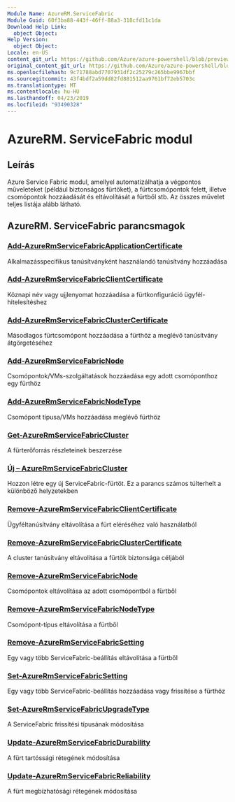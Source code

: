 ```yaml
---
Module Name: AzureRM.ServiceFabric
Module Guid: 60f3ba88-443f-46ff-88a3-318cfd11c1da
Download Help Link:
  object Object: 
Help Version:
  object Object: 
Locale: en-US
content_git_url: https://github.com/Azure/azure-powershell/blob/preview/src/ResourceManager/ServiceFabric/Commands.ServiceFabric/help/AzureRM.ServiceFabric.md
original_content_git_url: https://github.com/Azure/azure-powershell/blob/preview/src/ResourceManager/ServiceFabric/Commands.ServiceFabric/help/AzureRM.ServiceFabric.md
ms.openlocfilehash: 9c71788abd7707931df2c25279c265bbe9967bbf
ms.sourcegitcommit: 43f4bdf2a59dd82fd881512aa9761bf72eb5703c
ms.translationtype: MT
ms.contentlocale: hu-HU
ms.lasthandoff: 04/23/2019
ms.locfileid: "93490328"
---
```

# AzureRM. ServiceFabric modul
## Leírás
Azure Service Fabric modul, amellyel automatizálhatja a végpontos műveleteket (például biztonságos fürtöket), a fürtcsomópontok felett, illetve csomópontok hozzáadását és eltávolítását a fürtből stb. Az összes művelet teljes listája alább látható.

## AzureRM. ServiceFabric parancsmagok
### [Add-AzureRmServiceFabricApplicationCertificate](Add-AzureRmServiceFabricApplicationCertificate.md)
Alkalmazásspecifikus tanúsítványként használandó tanúsítvány hozzáadása

### [Add-AzureRmServiceFabricClientCertificate](Add-AzureRmServiceFabricClientCertificate.md)
Köznapi név vagy ujjlenyomat hozzáadása a fürtkonfiguráció ügyfél-hitelesítéshez

### [Add-AzureRmServiceFabricClusterCertificate](Add-AzureRmServiceFabricClusterCertificate.md)
Másodlagos fürtcsomópont hozzáadása a fürthöz a meglévő tanúsítvány átgörgetéséhez 

### [Add-AzureRmServiceFabricNode](Add-AzureRmServiceFabricNode.md)
Csomópontok/VMs-szolgáltatások hozzáadása egy adott csomóponthoz egy fürthöz

### [Add-AzureRmServiceFabricNodeType](Add-AzureRmServiceFabricNodeType.md)
Csomópont típusa/VMs hozzáadása meglévő fürthöz

### [Get-AzureRmServiceFabricCluster](Get-AzureRmServiceFabricCluster.md)
A fürterőforrás részleteinek beszerzése 

### [Új – AzureRmServiceFabricCluster](New-AzureRmServiceFabricCluster.md)
Hozzon létre egy új ServiceFabric-fürtöt. Ez a parancs számos túlterhelt a különböző helyzetekben

### [Remove-AzureRmServiceFabricClientCertificate](Remove-AzureRmServiceFabricClientCertificate.md)
Ügyféltanúsítvány eltávolítása a fürt eléréséhez való használatból

### [Remove-AzureRmServiceFabricClusterCertificate](Remove-AzureRmServiceFabricClusterCertificate.md)
A cluster tanúsítvány eltávolítása a fürtök biztonsága céljából

### [Remove-AzureRmServiceFabricNode](Remove-AzureRmServiceFabricNode.md)
Csomópontok eltávolítása az adott csomópontból a fürtből

### [Remove-AzureRmServiceFabricNodeType](Remove-AzureRmServiceFabricNodeType.md)
Csomópont-típus eltávolítása a fürtből

### [Remove-AzureRmServiceFabricSetting](Remove-AzureRmServiceFabricSetting.md)
Egy vagy több ServiceFabric-beállítás eltávolítása a fürtből

### [Set-AzureRmServiceFabricSetting](Set-AzureRmServiceFabricSetting.md)
Egy vagy több ServiceFabric-beállítás hozzáadása vagy frissítése a fürthöz

### [Set-AzureRmServiceFabricUpgradeType](Set-AzureRmServiceFabricUpgradeType.md)
A ServiceFabric frissítési típusának módosítása

### [Update-AzureRmServiceFabricDurability](Update-AzureRmServiceFabricDurability.md)
A fürt tartóssági rétegének módosítása

### [Update-AzureRmServiceFabricReliability](Update-AzureRmServiceFabricReliability.md)
A fürt megbízhatósági rétegének módosítása
